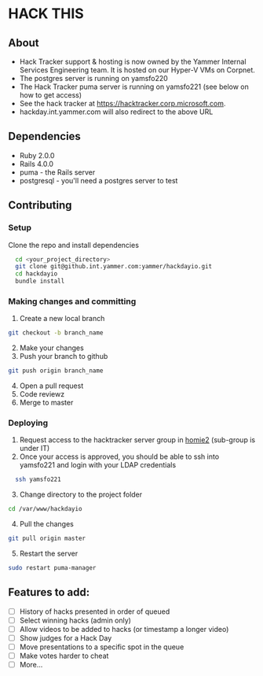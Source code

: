 # HACK THIS

## About
- Hack Tracker support & hosting is now owned by the Yammer Internal Services Engineering team. It is hosted on our Hyper-V VMs on Corpnet.
- The postgres server is running on yamsfo220
- The Hack Tracker puma server is running on yamsfo221 (see below on how to get access)
- See the hack tracker at https://hacktracker.corp.microsoft.com.
- hackday.int.yammer.com will also redirect to the above URL

## Dependencies
- Ruby 2.0.0
- Rails 4.0.0
- puma - the Rails server
- postgresql - you'll need a postgres server to test

## Contributing
### Setup
Clone the repo and install dependencies
  ```sh
    cd <your_project_directory>
    git clone git@github.int.yammer.com:yammer/hackdayio.git
    cd hackdayio
    bundle install
  ```

### Making changes and committing
1. Create a new local branch
  ```sh
  git checkout -b branch_name
  ```
2. Make your changes
3. Push your branch to github
  ```sh
  git push origin branch_name
  ```
4. Open a pull request
5. Code reviewz   
6. Merge to master

### Deploying
1. Request access to the hacktracker server group in [homie2](https://homie2.int.yammer.com) (sub-group is under IT)
2. Once your access is approved, you should be able to ssh into yamsfo221 and login with your LDAP credentials
  ```sh
    ssh yamsfo221
  ```
3. Change directory to the project folder
  ```sh
  cd /var/www/hackdayio
  ```
4. Pull the changes
  ```sh
  git pull origin master
  ```
5. Restart the server
  ```sh
  sudo restart puma-manager
  ```

## Features to add:
- [ ] History of hacks presented in order of queued
- [ ] Select winning hacks (admin only)
- [ ] Allow videos to be added to hacks (or timestamp a longer video)
- [ ] Show judges for a Hack Day
- [ ] Move presentations to a specific spot in the queue
- [ ] Make votes harder to cheat
- [ ] More...
